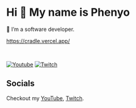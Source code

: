 # Hi 👋 My name is Phenyo
🔭 I’m a software developer.

https://cradle.vercel.app/

<br/>

<a href="https://www.youtube.com/c/PhenyoPilatso"><img src="https://img.shields.io/youtube/channel/subscribers/UCaPc6cm1BW_qZgyWYZmuDtA?style=social" alt="Youtube" /></a>
<a href="https://twitch.tv/phenyodev"><img src="https://img.shields.io/twitch/status/phenyodev?label=Twitch" alt="Twitch"></a>

## Socials
Checkout my [YouTube](https://www.youtube.com/c/PhenyoPilatso), [Twitch](https://twitch.tv/phenyodev).

<!--
**ppilatso/ppilatso** is a ✨ _special_ ✨ repository because its `README.md` (this file) appears on your GitHub profile.

Here are some ideas to get you started:

- 🔭 I’m currently working on ...
- 🌱 I’m currently learning ...
- 👯 I’m looking to collaborate on ...
- 🤔 I’m looking for help with ...
- 💬 Ask me about ...
- 📫 How to reach me: ...
- 😄 Pronouns: ...
- ⚡ Fun fact: ...
-->
